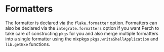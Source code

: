 # Formatters

The formatter is declared via the `flake.formatter` option. Formatters can also
be declared via the `integrate.formatters` option if you want Perch to take care
of constructing `pkgs` for you and also merge multiple formatters into a single
formatter using the nixpkgs `pkgs.writeShellApplication` and `lib.getExe`
functions.
